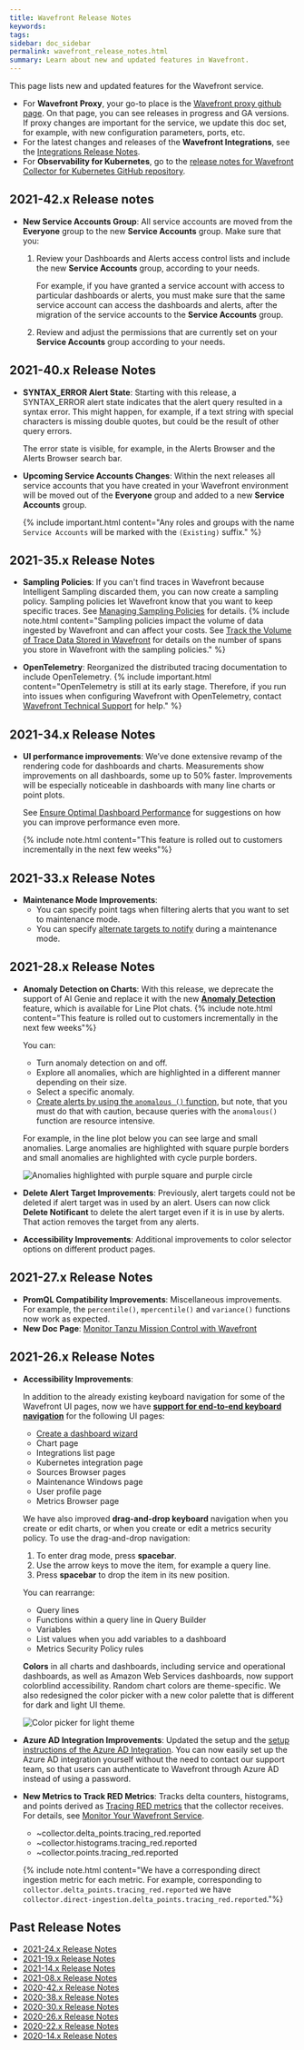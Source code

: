 ```yaml
---
title: Wavefront Release Notes
keywords:
tags:
sidebar: doc_sidebar
permalink: wavefront_release_notes.html
summary: Learn about new and updated features in Wavefront.
---
```


This page lists new and updated features for the Wavefront service.

* For **Wavefront Proxy**, your go-to place is the [Wavefront proxy github page](https://GitHub.com/wavefrontHQ/java/releases). On that page, you can see releases in progress and GA versions. If proxy changes are important for the service, we update this doc set, for example, with new configuration parameters, ports, etc.
* For the latest changes and releases of the **Wavefront Integrations**, see the [Integrations Release Notes](integrations_new_changed.html).
* For  **Observability for Kubernetes**, go to the [release notes for Wavefront Collector for Kubernetes GitHub repository](https://github.com/wavefrontHQ/wavefront-collector-for-kubernetes/releases).

## 2021-42.x Release notes

* **New Service Accounts Group**: All service accounts are moved from the **Everyone** group to the new **Service Accounts** group. Make sure that you:

   1. Review your Dashboards and Alerts access control lists and include the new **Service Accounts** group, according to your needs. 
      
      For example, if you have granted a service account with access to particular dashboards or alerts, you must make sure that the same service account can access the dashboards and alerts, after the migration of the service accounts to the **Service Accounts** group.
   
   2. Review and adjust the permissions that are currently set on your **Service Accounts** group according to your needs.

## 2021-40.x Release Notes 

* **SYNTAX_ERROR Alert State**: Starting with this release, a SYNTAX_ERROR alert state indicates that the alert query resulted in a syntax error. This might happen, for example, if a text string with special characters is missing double quotes, but could be the result of other query errors.

  The error state is visible, for example, in the Alerts Browser and the Alerts Browser search bar.

* **Upcoming Service Accounts Changes**: Within the next releases all service accounts that you have created in your Wavefront environment will be moved out of the **Everyone** group and added to a new **Service Accounts** group.

  {% include important.html content="Any roles and groups with the name `Service Accounts` will be marked with the `(Existing)` suffix." %}

## 2021-35.x Release Notes

* **Sampling Policies**: If you can't find traces in Wavefront because Intelligent Sampling discarded them, you can now create a sampling policy. Sampling policies let Wavefront know that you want to keep specific traces. See [Managing Sampling Policies](trace_sampling_policies.html) for details.
  {% include note.html content="Sampling policies impact the volume of data ingested by Wavefront and can affect your costs. See [Track the Volume of Trace Data Stored in Wavefront](trace_data_sampling.html#track-the-volume-of-trace-data-stored-in-wavefront) for details on the number of spans you store in Wavefront with the sampling policies." %}

* **OpenTelemetry**: Reorganized the distributed tracing documentation to include OpenTelemetry.
  {% include important.html content="OpenTelemetry is still at its early stage. Therefore, if you run into issues when configuring Wavefront with OpenTelemetry, contact [Wavefront Technical Support](wavefront_support_feedback.html#support) for help." %}

## 2021-34.x Release Notes

* **UI performance improvements**: We’ve done extensive revamp of the rendering code for dashboards and charts. Measurements show improvements on all dashboards, some up to 50% faster. Improvements will be especially noticeable in dashboards with many line charts or point plots.

  See [Ensure Optimal Dashboard Performance](ui_dashboards.html#ensure-optimal-dashboard-performance) for suggestions on how you can improve performance even more.

  {% include note.html content="This feature is rolled out to customers incrementally in the next few weeks"%}


## 2021-33.x Release Notes

* **Maintenance Mode Improvements**:
   - You can specify point tags when filtering alerts that you want to set to maintenance mode.
   - You can specify [alternate targets to notify](http://docs-dev.wavefront.com/maintenance_windows_managing.html#step-3-optional-specify-alternate-alert-targets) during a maintenance mode.


## 2021-28.x Release Notes

 * **Anomaly Detection on Charts**: With this release, we deprecate the support of AI Genie and replace it with the new [**Anomaly Detection**](anomaly_detection.html) feature, which is available for Line Plot chats.
   {% include note.html content="This feature is rolled out to customers incrementally in the next few weeks"%}

   You can:
     * Turn anomaly detection on and off.
     * Explore all anomalies, which are highlighted in a different manner depending on their size.
     * Select a specific anomaly.
     * [Create alerts by using the `anomalous ()` function](ts_anomalous.html#using-the-anomalous-function-in-alerts), but note, that you must do that with caution, because queries with the `anomalous()` function are resource intensive.

   For example, in the line plot below you can see large and small anomalies. Large anomalies are highlighted with square purple borders and small anomalies are highlighted with cycle purple borders.

   ![Anomalies highlighted with purple square and purple circle](images/anomaly_hightlighting.png)


* **Delete Alert Target Improvements**: Previously, alert targets could not be deleted if alert target was in used by an alert. Users can now click **Delete Notificant** to delete the alert target even if it is in use by alerts. That action removes the target from any alerts.
* **Accessibility Improvements**: Additional improvements to color selector options on different product pages.

## 2021-27.x Release Notes

* **PromQL Compatibility Improvements**: Miscellaneous improvements. For example, the `percentile()`, `mpercentile()` and `variance()` functions now work as expected.
* **New Doc Page**: [Monitor Tanzu Mission Control with Wavefront](integrations_tmc_howto.html)

## 2021-26.x Release Notes

* **Accessibility Improvements**:

  In addition to the already existing keyboard navigation for some of the Wavefront UI pages, now we have [**support for end-to-end keyboard navigation**](wavefront_keyboard_shortcuts.html) for the following UI pages:

  * [Create a dashboard wizard](ui_dashboards.html#create-a-dashboard)
  * Chart page
  * Integrations list page
  * Kubernetes integration page
  * Sources Browser pages
  * Maintenance Windows page
  * User profile page
  * Metrics Browser page

  We have also improved **drag-and-drop keyboard** navigation when you create or edit charts, or when you create or edit a metrics security policy. To use the drag-and-drop navigation:

  1. To enter drag mode, press **spacebar**.
  2. Use the arrow keys to move the item, for example a query line.
  3. Press **spacebar** to drop the item in its new position.

  You can rearrange:

  * Query lines
  * Functions within a query line in Query Builder
  * Variables
  * List values when you add variables to a dashboard
  * Metrics Security Policy rules


  **Colors** in all charts and dashboards, including service and operational dashboards, as well as Amazon Web Services dashboards, now support colorblind accessibility. Random chart colors are theme-specific. We also redesigned the color picker with a new color palette that is different for dark and light UI theme.

    ![Color picker for light theme](images/color-picker.png)

* **Azure AD Integration Improvements**: Updated the setup and the [setup instructions of the Azure AD Integration](azure_ad.html). You can now easily set up the Azure AD integration yourself without the need to contact our support team, so that users can authenticate to Wavefront through Azure AD instead of using a password.

* **New Metrics to Track RED Metrics**: Tracks delta counters, histograms, and points derived as [Tracing RED metrics](trace_data_details.html#red-metrics) that the collector receives. For details, see [Monitor Your Wavefront Service](wavefront_monitoring.html).
  * ~collector.delta_points.tracing_red.reported
  * ~collector.histograms.tracing_red.reported
  * ~collector.points.tracing_red.reported

  {% include note.html content="We have a corresponding direct ingestion metric for each metric. For example, corresponding to `collector.delta_points.tracing_red.reported` we have
  `collector.direct-ingestion.delta_points.tracing_red.reported`."%}


## Past Release Notes

- [2021-24.x Release Notes](2021.24.x_release_notes.html)
- [2021-19.x Release Notes](2021.19.x_release_notes.html)
- [2021-14.x Release Notes](2021.14.x_release_notes.html)
- [2021-08.x Release Notes](2021.08.x_release_notes.html)
- [2020-42.x Release Notes](2020.42.x_release_notes.html)
- [2020-38.x Release Notes](2020.38.x_release_notes.html)
- [2020-30.x Release Notes](2020.30.x_release_notes.html)
- [2020-26.x Release Notes](2020.26.x_release_notes.html)
- [2020-22.x Release Notes](2020.22.x_release_notes.html)
- [2020-14.x Release Notes](2020.14.x_release_notes.html)
